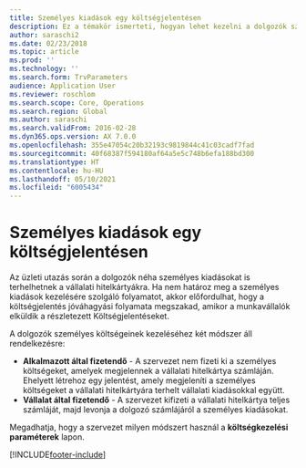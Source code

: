 ```yaml
---
title: Személyes kiadások egy költségjelentésen
description: Ez a témakör ismerteti, hogyan lehet kezelni a dolgozók személyes kiadásait a Microsoft Dynamics 365 Finance szolgáltatásban.
author: saraschi2
ms.date: 02/23/2018
ms.topic: article
ms.prod: ''
ms.technology: ''
ms.search.form: TrvParameters
audience: Application User
ms.reviewer: roschlom
ms.search.scope: Core, Operations
ms.search.region: Global
ms.author: saraschi
ms.search.validFrom: 2016-02-28
ms.dyn365.ops.version: AX 7.0.0
ms.openlocfilehash: 355e47054c20b32193c9819844c41c03cadf7fad
ms.sourcegitcommit: 40f68387f594180af64a5e5c748b6efa188bd300
ms.translationtype: HT
ms.contentlocale: hu-HU
ms.lasthandoff: 05/10/2021
ms.locfileid: "6005434"
---
```

# <a name="personal-expenses-on-an-expense-report"></a>Személyes kiadások egy költségjelentésen

Az üzleti utazás során a dolgozók néha személyes kiadásokat is terhelhetnek a vállalati hitelkártyákra. Ha nem határoz meg a személyes kiadások kezelésére szolgáló folyamatot, akkor előfordulhat, hogy a költségjelentés jóváhagyási folyamata megszakad, amikor a munkavállalók elküldik a részletezett Költségjelentéseket. 

A dolgozók személyes költségeinek kezeléséhez két módszer áll rendelkezésre:

- **Alkalmazott által fizetendő** - A szervezet nem fizeti ki a személyes költségeket, amelyek megjelennek a vállalati hitelkártya számláján. Ehelyett létrehoz egy jelentést, amely megjeleníti a személyes költségeket a vállalati hitelkártyára terhelt vállalati kiadásokkal együtt.
- **Vállalat által fizetendő** - A szervezet kifizeti a vállalati hitelkártya teljes számláját, majd levonja a dolgozó számlájáról a személyes kiadásokat.

Megadhatja, hogy a szervezet milyen módszert használ a **költségkezelési paraméterek** lapon.


[!INCLUDE[footer-include](../includes/footer-banner.md)]